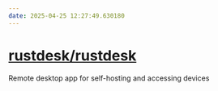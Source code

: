 ```yaml
---
date: 2025-04-25 12:27:49.630180
---
```


# [rustdesk/rustdesk](https://github.com/rustdesk/rustdesk)

Remote desktop app for self-hosting and accessing devices
